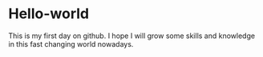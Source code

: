 # Hello-world
This is my first day on github. I hope I will grow some skills and knowledge in this fast changing world nowadays.
